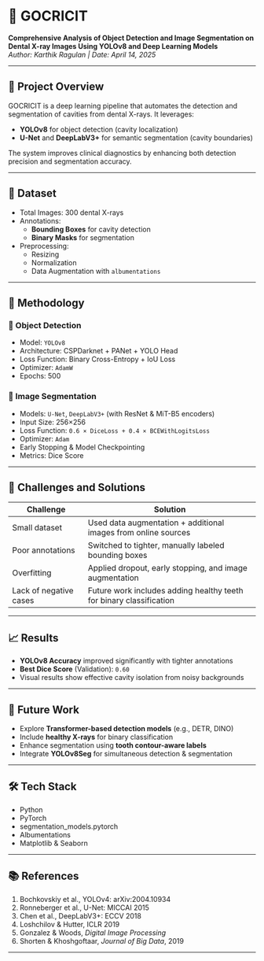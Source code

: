 # 🦷 GOCRICIT

**Comprehensive Analysis of Object Detection and Image Segmentation on Dental X-ray Images Using YOLOv8 and Deep Learning Models**  
*Author: Karthik Ragulan | Date: April 14, 2025*

---

## 📖 Project Overview

GOCRICIT is a deep learning pipeline that automates the detection and segmentation of cavities from dental X-rays. It leverages:

- **YOLOv8** for object detection (cavity localization)
- **U-Net** and **DeepLabV3+** for semantic segmentation (cavity boundaries)

The system improves clinical diagnostics by enhancing both detection precision and segmentation accuracy.

---

## 📂 Dataset

- Total Images: 300 dental X-rays
- Annotations:
  - **Bounding Boxes** for cavity detection
  - **Binary Masks** for segmentation
- Preprocessing:
  - Resizing
  - Normalization
  - Data Augmentation with `albumentations`

---

## 🧠 Methodology

### 🔹 Object Detection

- Model: `YOLOv8`
- Architecture: CSPDarknet + PANet + YOLO Head
- Loss Function: Binary Cross-Entropy + IoU Loss
- Optimizer: `AdamW`
- Epochs: 500

### 🔹 Image Segmentation

- Models: `U-Net`, `DeepLabV3+` (with ResNet & MiT-B5 encoders)
- Input Size: 256×256
- Loss Function: `0.6 × DiceLoss + 0.4 × BCEWithLogitsLoss`
- Optimizer: `Adam`
- Early Stopping & Model Checkpointing
- Metrics: Dice Score

---

## 🚧 Challenges and Solutions

| Challenge              | Solution                                                             |
|------------------------|----------------------------------------------------------------------|
| Small dataset          | Used data augmentation + additional images from online sources       |
| Poor annotations       | Switched to tighter, manually labeled bounding boxes                 |
| Overfitting            | Applied dropout, early stopping, and image augmentation              |
| Lack of negative cases | Future work includes adding healthy teeth for binary classification  |

---

## 📈 Results

- **YOLOv8 Accuracy** improved significantly with tighter annotations
- **Best Dice Score** (Validation): `0.60`
- Visual results show effective cavity isolation from noisy backgrounds

---

## 🔬 Future Work

- Explore **Transformer-based detection models** (e.g., DETR, DINO)
- Include **healthy X-rays** for binary classification
- Enhance segmentation using **tooth contour-aware labels**
- Integrate **YOLOv8Seg** for simultaneous detection & segmentation

---

## 🛠 Tech Stack

- Python
- PyTorch
- segmentation_models.pytorch
- Albumentations
- Matplotlib & Seaborn

---

## 📚 References

1. Bochkovskiy et al., YOLOv4: arXiv:2004.10934
2. Ronneberger et al., U-Net: MICCAI 2015
3. Chen et al., DeepLabV3+: ECCV 2018
4. Loshchilov & Hutter, ICLR 2019
5. Gonzalez & Woods, *Digital Image Processing*
6. Shorten & Khoshgoftaar, *Journal of Big Data*, 2019

---
